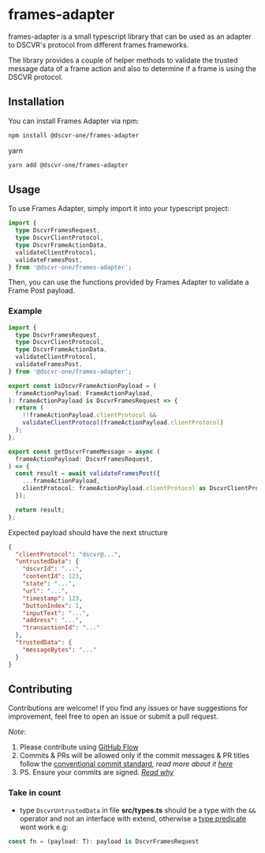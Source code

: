 # frames-adapter

frames-adapter is a small typescript library that can be used as an adapter to DSCVR's protocol from different frames frameworks.

The library provides a couple of helper methods to validate the trusted message data of a frame action and also to determine if a frame is using the DSCVR protocol.

## Installation

You can install Frames Adapter via npm:

```bash
npm install @dscvr-one/frames-adapter
```

yarn

```bash
yarn add @dscvr-one/frames-adapter
```

## Usage

To use Frames Adapter, simply import it into your typescript project:

```typescript
import {
  type DscvrFramesRequest,
  type DscvrClientProtocol,
  type DscvrFrameActionData,
  validateClientProtocol,
  validateFramesPost,
} from '@dscvr-one/frames-adapter';
```

Then, you can use the functions provided by Frames Adapter to validate a Frame Post payload.

### Example

```typescript
import {
  type DscvrFramesRequest,
  type DscvrClientProtocol,
  type DscvrFrameActionData,
  validateClientProtocol,
  validateFramesPost,
} from '@dscvr-one/frames-adapter';

export const isDscvrFrameActionPayload = (
  frameActionPayload: FrameActionPayload,
): frameActionPayload is DscvrFramesRequest => {
  return (
    !!frameActionPayload.clientProtocol &&
    validateClientProtocol(frameActionPayload.clientProtocol)
  );
};

export const getDscvrFrameMessage = async (
  frameActionPayload: DscvrFramesRequest,
) => {
  const result = await validateFramesPost({
    ...frameActionPayload,
    clientProtocol: frameActionPayload.clientProtocol as DscvrClientProtocol,
  });

  return result;
};
```

Expected payload should have the next structure

```json
{
  "clientProtocol": "dscvr@...",
  "untrustedData": {
    "dscvrId": "...",
    "contentId": 123,
    "state": "...",
    "url": "...",
    "timestamp": 123,
    "buttonIndex": 1,
    "inputText": "...",
    "address": "...",
    "transactionId": "..."
  },
  "trustedData": {
    "messageBytes": "..."
  }
}
```

## Contributing

Contributions are welcome! If you find any issues or have suggestions for improvement, feel free to open an issue or submit a pull request.

_Note_:

1. Please contribute using [GitHub Flow](https://web.archive.org/web/20191104103724/https://guides.github.com/introduction/flow/)
2. Commits & PRs will be allowed only if the commit messages & PR titles follow the [conventional commit standard](https://www.conventionalcommits.org/), _read more about it [here](https://github.com/conventional-changelog/commitlint/tree/master/%40commitlint/config-conventional#type-enum)_
3. PS. Ensure your commits are signed. _[Read why](https://withblue.ink/2020/05/17/how-and-why-to-sign-git-commits.html)_

### Take in count

- type `DscvrUntrustedData` in file **src/types.ts** should be a type with the `&&` operator and not an interface with extend, otherwise a [type predicate](https://www.typescriptlang.org/docs/handbook/2/narrowing.html#using-type-predicates) wont work e.g:

```typescript
const fn = (payload: T): payload is DscvrFramesRequest
```
